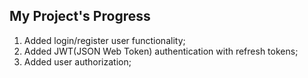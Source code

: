 ## My Project's Progress
1. Added login/register user functionality;
2. Added JWT(JSON Web Token) authentication with refresh tokens;
3. Added user authorization;